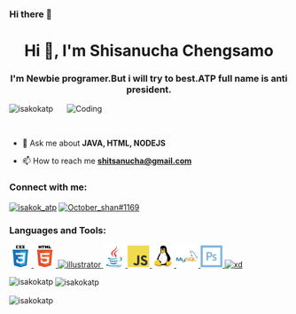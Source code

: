 ### Hi there 👋
<h1 align="center">Hi 👋, I'm Shisanucha Chengsamo</h1>
<h3 align="center">I'm Newbie programer.But i will try to best.ATP full name is anti president.</h3>
<img align="right" alt="Coding" width="400" src="https://media.tenor.com/iNpoS6srIXkAAAAd/waneella-pixel-art.gif">

<p align="left"> <img src="https://komarev.com/ghpvc/?username=isakokatp&label=Profile%20views&color=0e75b6&style=flat" alt="isakokatp" /> </p>

<p align="left"> <a href="https://twitter.com/" target="blank"><img src="https://img.shields.io/twitter/follow/?logo=twitter&style=for-the-badge" alt="" /></a> </p>

- 💬 Ask me about **JAVA, HTML, NODEJS**

- 📫 How to reach me **shitsanucha@gmail.com**

<h3 align="left">Connect with me:</h3>
<p align="left">
<a href="https://instagram.com/isakok_atp" target="blank"><img align="center" src="https://raw.githubusercontent.com/rahuldkjain/github-profile-readme-generator/master/src/images/icons/Social/instagram.svg" alt="isakok_atp" height="30" width="40" /></a>
<a href="https://discord.gg/October_shan#1169" target="blank"><img align="center" src="https://raw.githubusercontent.com/rahuldkjain/github-profile-readme-generator/master/src/images/icons/Social/discord.svg" alt="October_shan#1169" height="30" width="40" /></a>
</p>

<h3 align="left">Languages and Tools:</h3>
<p align="left"> <a href="https://www.w3schools.com/css/" target="_blank" rel="noreferrer"> <img src="https://raw.githubusercontent.com/devicons/devicon/master/icons/css3/css3-original-wordmark.svg" alt="css3" width="40" height="40"/> </a> <a href="https://www.w3.org/html/" target="_blank" rel="noreferrer"> <img src="https://raw.githubusercontent.com/devicons/devicon/master/icons/html5/html5-original-wordmark.svg" alt="html5" width="40" height="40"/> </a> <a href="https://www.adobe.com/in/products/illustrator.html" target="_blank" rel="noreferrer"> <img src="https://www.vectorlogo.zone/logos/adobe_illustrator/adobe_illustrator-icon.svg" alt="illustrator" width="40" height="40"/> </a> <a href="https://www.java.com" target="_blank" rel="noreferrer"> <img src="https://raw.githubusercontent.com/devicons/devicon/master/icons/java/java-original.svg" alt="java" width="40" height="40"/> </a> <a href="https://developer.mozilla.org/en-US/docs/Web/JavaScript" target="_blank" rel="noreferrer"> <img src="https://raw.githubusercontent.com/devicons/devicon/master/icons/javascript/javascript-original.svg" alt="javascript" width="40" height="40"/> </a> <a href="https://www.linux.org/" target="_blank" rel="noreferrer"> <img src="https://raw.githubusercontent.com/devicons/devicon/master/icons/linux/linux-original.svg" alt="linux" width="40" height="40"/> </a> <a href="https://www.mysql.com/" target="_blank" rel="noreferrer"> <img src="https://raw.githubusercontent.com/devicons/devicon/master/icons/mysql/mysql-original-wordmark.svg" alt="mysql" width="40" height="40"/> </a> <a href="https://www.photoshop.com/en" target="_blank" rel="noreferrer"> <img src="https://raw.githubusercontent.com/devicons/devicon/master/icons/photoshop/photoshop-line.svg" alt="photoshop" width="40" height="40"/> </a> <a href="https://www.adobe.com/products/xd.html" target="_blank" rel="noreferrer"> <img src="https://cdn.worldvectorlogo.com/logos/adobe-xd.svg" alt="xd" width="40" height="40"/> </a> </p>

<p><img align="left" src="https://github-readme-stats.vercel.app/api/top-langs?username=isakokatp&show_icons=true&locale=en&layout=compact" alt="isakokatp" /></p>

<p>&nbsp;<img align="center" src="https://github-readme-stats.vercel.app/api?username=isakokatp&show_icons=true&locale=en" alt="isakokatp" /></p>

<p><img align="center" src="https://github-readme-streak-stats.herokuapp.com/?user=isakokatp&" alt="isakokatp" /></p>

